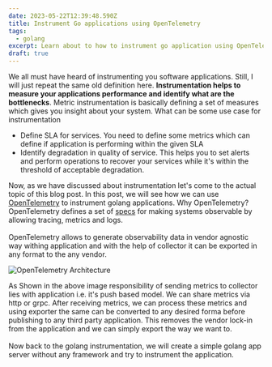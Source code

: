 ```yaml
---
date: 2023-05-22T12:39:48.590Z
title: Instrument Go applications using OpenTelemetry
tags:
  - golang
excerpt: Learn about to how to instrument go application using OpenTelemetry.
draft: true
---
```

We all must have heard of instrumenting you software applications. Still, I will just repeat the same old definition here. **Instrumentation helps to measure your applications performance and identify what are the bottlenecks**. Metric instrumentation is basically defining a set of measures which gives you insight about your system. What can be some use case for instrumentation

* Define SLA for services. You need to define some metrics which can define if application is performing within the given SLA
* Identify degradation in quality of service. This helps you to set alerts and perform operations to recover your services while it's within the threshold of acceptable degradation.

Now, as we have discussed about instrumentation let's come to the actual topic of this blog post. In this post, we will see how we can use [OpenTelemetry](https://opentelemetry.io/) to instrument golang applications. Why OpenTelemetry? OpenTelemetry defines a set of [specs](https://opentelemetry.io/docs/specs/otel/) for making systems observable by allowing tracing, metrics and logs. \
\
OpenTelemetry allows to generate observability data in vendor agnostic way withing application and with the help of collector it can be exported in any format to the any vendor.

![OpenTelemetry Architecture](/assets/opentelemetry-2023-05-01-2222.png "OpenTelemetry Architecture")

As Shown in the above image responsibility of sending metrics to collector lies with application i.e. it's push based model. We can share metrics via http or grpc. After receiving metrics, we can process these metrics and using exporter the same can be converted to any desired forma before publishing to any third party application. This removes the vendor lock-in from the application and we can simply export the way we want to.\
\
Now back to the golang instrumentation, we will create a simple golang app server without any framework and try to instrument the application.